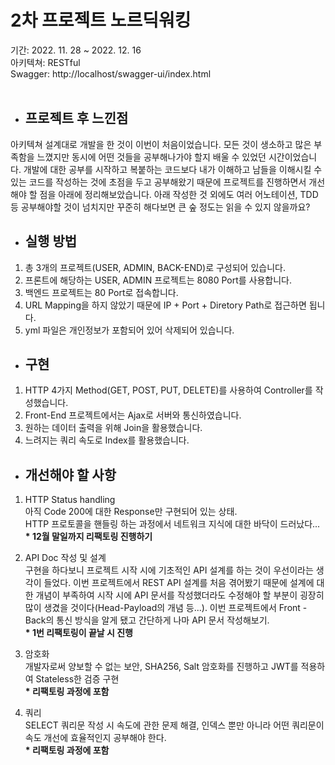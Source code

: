 # 2차 프로젝트 노르딕워킹
기간: 2022. 11. 28 ~ 2022. 12. 16<br>
아키텍쳐: RESTful<br>
Swagger: http://localhost/swagger-ui/index.html
<br><br>

- ## 프로젝트 후 느낀점
아키텍쳐 설계대로 개발을 한 것이 이번이 처음이었습니다. 모든 것이 생소하고 많은 부족함을 느꼈지만 동시에 어떤 것들을 공부해나가야 할지 배울 수 있었던 시간이었습니다.
개발에 대한 공부를 시작하고 복붙하는 코드보다 내가 이해하고 남들을 이해시킬 수 있는 코드를 작성하는 것에 초점을 두고 공부해왔기 때문에 프로젝트를 진행하면서 개선해야 할 점을 아래에 정리해보았습니다. 
아래 작성한 것 외에도 여러 어노테이션, TDD 등 공부해야할 것이 넘치지만 꾸준히 해다보면 큰 숲 정도는 읽을 수 있지 않을까요?

- ## 실행 방법
1. 총 3개의 프로젝트(USER, ADMIN, BACK-END)로 구성되어 있습니다.
2. 프론트에 해당하는 USER, ADMIN 프로젝트는 8080 Port를 사용합니다.
3. 백엔드 프로젝트는 80 Port로 접속합니다.
4. URL Mapping을 하지 않았기 때문에 IP + Port + Diretory Path로 접근하면 됩니다.
5. yml 파일은 개인정보가 포함되어 있어 삭제되어 있습니다.

- ## 구현
1. HTTP 4가지 Method(GET, POST, PUT, DELETE)를 사용하여 Controller를 작성했습니다.
2. Front-End 프로젝트에서는 Ajax로 서버와 통신하였습니다.
3. 원하는 데이터 출력을 위해 Join을 활용했습니다.
4. 느려지는 쿼리 속도로 Index를 활용했습니다.

- ## 개선해야 할 사항
1. HTTP Status handling<br>
아직 Code 200에 대한 Response만 구현되어 있는 상태.<br>
HTTP 프로토콜을 핸들링 하는 과정에서 네트워크 지식에 대한 바닥이 드러났다...<br>
<strong>* 12월 말일까지 리팩토링 진행하기</strong>

2. API Doc 작성 및 설계<br>
구현을 하다보니 프로젝트 시작 시에 기초적인 API 설계를 하는 것이 우선이라는 생각이 들었다. 이번 프로젝트에서 REST API 설계를 처음 겪어봤기 때문에 
설계에 대한 개념이 부족하여 시작 시에 API 문서를 작성했더라도 수정해야 할 부분이 굉장히 많이 생겼을 것이다(Head-Payload의 개념 등...). 
이번 프로젝트에서 Front - Back의 통신 방식을 알게 됐고 간단하게 나마 API 문서 작성해보기.<br>
<strong>* 1번 리팩토링이 끝날 시 진행</strong>

3. 암호화<br>
개발자로써 양보할 수 없는 보안, SHA256, Salt 암호화를 진행하고 JWT를 적용하여 Stateless한 검증 구현<br>
<strong>* 리팩토링 과정에 포함</strong>

4. 쿼리<br>
SELECT 쿼리문 작성 시 속도에 관한 문제 해결, 인덱스 뿐만 아니라 어떤 쿼리문이 속도 개선에 효율적인지 공부해야 한다.<br>
<strong>* 리팩토링 과정에 포함</strong>
